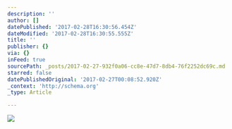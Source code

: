 ```yaml
---
description: ''
author: []
datePublished: '2017-02-28T16:30:56.454Z'
dateModified: '2017-02-28T16:30:55.555Z'
title: ''
publisher: {}
via: {}
inFeed: true
sourcePath: _posts/2017-02-27-932f0a06-cc8e-47d7-8db4-76f2252dc69c.md
starred: false
datePublishedOriginal: '2017-02-27T00:08:52.920Z'
_context: 'http://schema.org'
_type: Article

---
```

![](https://the-grid-user-content.s3-us-west-2.amazonaws.com/27ace85c-0728-40af-aa16-54e92a156d4e.jpg)